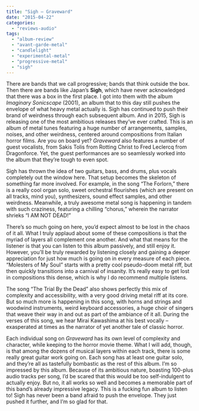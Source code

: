 ```yaml
---
title: "Sigh – Graveward"
date: "2015-04-22"
categories: 
  - "reviews-audio"
tags: 
  - "album-review"
  - "avant-garde-metal"
  - "candlelight"
  - "experimental-metal"
  - "progressive-metal"
  - "sigh"
---
```


There are bands that we call progressive; bands that think outside the box. Then there are bands like Japan’s **Sigh**, which have never acknowledged that there was a box in the first place. I got into them with the album _Imaginary Sonicscape_ (2001), an album that to this day still pushes the envelope of what heavy metal actually is. Sigh has continued to push their brand of weirdness through each subsequent album. And in 2015, Sigh is releasing one of the most ambitious releases they’ve ever crafted. This is an album of metal tunes featuring a huge number of arrangements, samples, noises, and other weirdness, centered around compositions from Italian horror films. Are you on board yet? _Graveward_ also features a number of guest vocalists, from Sakis Tolis from Rotting Christ to Fred Leclercq from Dragonforce. Yet, the guest performances are so seamlessly worked into the album that they’re tough to even spot.

Sigh has thrown the idea of two guitars, bass, and drums, plus vocals completely out the window here. That setup becomes the skeleton of something far more involved. For example, in the song “The Forlorn,” there is a really cool organ solo, sweet orchestral flourishes (which are present on all tracks, mind you), synthesizers, sound effect samples, and other weirdness. Meanwhile, a truly awesome metal song is happening in tandem with such craziness, featuring a chilling “chorus,” wherein the narrator shrieks “I AM NOT DEAD!”

There’s so much going on here, you’d expect almost to be lost in the chaos of it all. What I truly applaud about some of these compositions is that the myriad of layers all complement one another. And what that means for the listener is that you can listen to this album passively, and still enjoy it. However, you’ll be truly rewarded by listening closely and gaining a deeper appreciation for just how much is going on in every measure of each piece. “Molesters of My Soul” starts with a pretty cool pseudo-doom metal riff, but then quickly transitions into a carnival of insanity. It’s really easy to get lost in compositions this dense, which is why I do recommend multiple listens.

The song “The Trial By the Dead” also shows perfectly this mix of complexity and accessibility, with a very good driving metal riff at its core. But so much more is happening in this song, with horns and strings and woodwind instruments, weird keyboard accessories, a huge choir of singers that weave their way in and out as part of the ambiance of it all. During the verses of this song, we hear Mirai Kawashima at his best vocally – exasperated at times as the narrator of yet another tale of classic horror.

Each individual song on _Graveward_ has its own level of complexity and character, while keeping to the horror movie theme. What I will add, though, is that among the dozens of musical layers within each track, there is some really great guitar work going on. Each song has at least one guitar solo, and they’re all as tastefully bombastic as the rest of this album. I’m so impressed by this album. Because of its ambitious nature, boasting 100-plus audio tracks per song, I’d be scared that this would be too self-indulgent to actually enjoy. But no, it all works so well and becomes a memorable part of this band’s already impressive legacy. This is a fucking fun album to listen to! Sigh has never been a band afraid to push the envelope. They just pushed it further, and I’m so glad for that.
